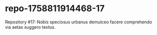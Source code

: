 # repo-1758811914468-17
Repository #17: Nobis speciosus urbanus demulceo facere comprehendo via aetas suggero textus.
